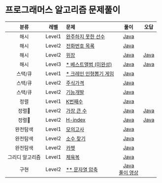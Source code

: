 # 프로그래머스 알고리즘 문제풀이

|분류|레벨|문제|풀이|오답|
|:---:|:---:|:---|:---:|:---:|
|해시|Level1|[완주하지 못한 선수](https://programmers.co.kr/learn/courses/30/lessons/42576?language=java)|[Java](https://github.com/steven0301/Programmers-Algorithm/blob/master/java-correct/finish.java)||
|해시|Level2|[전화번호 목록](https://programmers.co.kr/learn/courses/30/lessons/42577?language=java)|[Java](https://github.com/steven0301/Programmers-Algorithm/blob/master/java-correct/phone_book.java)||
|해시|Level2|[위장](https://programmers.co.kr/learn/courses/30/lessons/42578?language=java)|[Java](https://github.com/steven0301/Programmers-Algorithm/blob/master/java-correct/disguise.java)|[Java](https://github.com/steven0301/Programmers-Algorithm/blob/master/java-wrong/disguise.java)|
|해시|Level3|[&#42; 베스트앨범 (미완성)](https://programmers.co.kr/learn/courses/30/lessons/42579?language=java)|[Java](https://github.com/steven0301/Programmers-Algorithm/blob/master/java-correct/best_album.java)|[Java](https://github.com/steven0301/Programmers-Algorithm/blob/master/java-wrong/best_album.java)|
|스택/큐|Level1|[&#42; 크레인 인형뽑기 게임](https://programmers.co.kr/learn/courses/30/lessons/64061?language=java)|[Java](https://github.com/steven0301/Programmers-Algorithm/blob/master/java-correct/crain.java)||
|스택/큐|Level2|[주식가격](https://programmers.co.kr/learn/courses/30/lessons/42584?language=java)|[Java](https://github.com/steven0301/Programmers-Algorithm/blob/master/java-correct/stock_prices.java)||
|스택/큐|Level2|[기능개발](https://programmers.co.kr/learn/courses/30/lessons/42586?language=java)|[Java](https://github.com/steven0301/Programmers-Algorithm/blob/master/java-correct/develop.java)||
|정렬|Level1|[K번째수](https://programmers.co.kr/learn/courses/30/lessons/42748?language=java)|[Java](https://github.com/steven0301/Programmers-Algorithm/blob/master/java-correct/kth_number.java)||
|정렬|Level2|[가장 큰 수](https://programmers.co.kr/learn/courses/30/lessons/42746?language=java)|[Java](https://github.com/steven0301/Programmers-Algorithm/blob/master/java-correct/larger_number.java)|[Java](https://github.com/steven0301/Programmers-Algorithm/blob/master/java-wrong/larger_number.java)|
|정렬|Level2|[H-index](https://programmers.co.kr/learn/courses/30/lessons/42747?language=java)|[Java](https://github.com/steven0301/Programmers-Algorithm/blob/master/java-correct/h_index.java)|[Java](https://github.com/steven0301/Programmers-Algorithm/blob/master/java-wrong/h_index.java)|
|완전탐색|Level1|[모의고사](https://programmers.co.kr/learn/courses/30/lessons/42840?language=java)|[Java](https://github.com/steven0301/Programmers-Algorithm/blob/master/java-correct/mock_exam.java)||
|완전탐색|Level2|[소수 찾기](https://programmers.co.kr/learn/courses/30/lessons/42839?language=java)|[Java](https://github.com/steven0301/Programmers-Algorithm/blob/master/java-correct/binary_prime_number.java)||
|완전탐색|Level2|[카펫](https://programmers.co.kr/learn/courses/30/lessons/42842?language=java)|[Java](https://github.com/steven0301/Programmers-Algorithm/blob/master/java-correct/carpet.java)||
|그리디 알고리즘|Level1|[체육복](https://programmers.co.kr/learn/courses/30/lessons/42862?language=java)|[Java](https://github.com/steven0301/Programmers-Algorithm/blob/master/java-correct/pe_kit.java)||
|구현|Level2|[&#42;&#42; 문자열 압축](https://programmers.co.kr/learn/courses/30/lessons/60057?language=java)|[Java](https://github.com/steven0301/Programmers-Algorithm/blob/master/java-correct/string_compression.java)<br/>[풀이 영상](https://www.youtube.com/watch?v=HFnyxCQe_2g)||